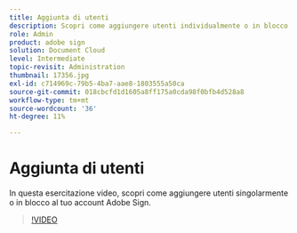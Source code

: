 ```yaml
---
title: Aggiunta di utenti
description: Scopri come aggiungere utenti individualmente o in blocco al tuo account Adobe Sign
role: Admin
product: adobe sign
solution: Document Cloud
level: Intermediate
topic-revisit: Administration
thumbnail: 17356.jpg
exl-id: c714969c-79b5-4ba7-aae8-1803555a50ca
source-git-commit: 018cbcfd1d1605a8ff175a0cda98f0bfb4d528a8
workflow-type: tm+mt
source-wordcount: '36'
ht-degree: 11%

---
```


# Aggiunta di utenti

In questa esercitazione video, scopri come aggiungere utenti singolarmente o in blocco al tuo account Adobe Sign.

>[!VIDEO](https://video.tv.adobe.com/v/17356?hidetitle=true)
